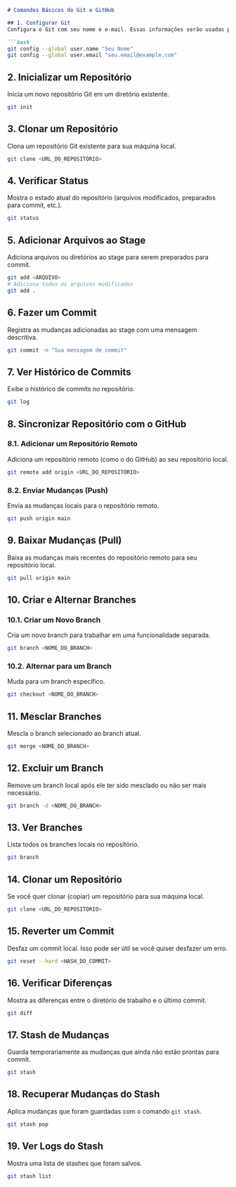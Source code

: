 
```markdown
# Comandos Básicos do Git e GitHub

## 1. Configurar Git
Configura o Git com seu nome e e-mail. Essas informações serão usadas para identificar as suas contribuições.

```bash
git config --global user.name "Seu Nome"
git config --global user.email "seu.email@example.com"
```

## 2. Inicializar um Repositório
Inicia um novo repositório Git em um diretório existente.

```bash
git init
```

## 3. Clonar um Repositório
Clona um repositório Git existente para sua máquina local.

```bash
git clone <URL_DO_REPOSITÓRIO>
```

## 4. Verificar Status
Mostra o estado atual do repositório (arquivos modificados, preparados para commit, etc.).

```bash
git status
```

## 5. Adicionar Arquivos ao Stage
Adiciona arquivos ou diretórios ao stage para serem preparados para commit.

```bash
git add <ARQUIVO>
# Adiciona todos os arquivos modificados
git add .
```

## 6. Fazer um Commit
Registra as mudanças adicionadas ao stage com uma mensagem descritiva.

```bash
git commit -m "Sua mensagem de commit"
```

## 7. Ver Histórico de Commits
Exibe o histórico de commits no repositório.

```bash
git log
```

## 8. Sincronizar Repositório com o GitHub

### 8.1. Adicionar um Repositório Remoto
Adiciona um repositório remoto (como o do GitHub) ao seu repositório local.

```bash
git remote add origin <URL_DO_REPOSITÓRIO>
```

### 8.2. Enviar Mudanças (Push)
Envia as mudanças locais para o repositório remoto.

```bash
git push origin main
```

## 9. Baixar Mudanças (Pull)
Baixa as mudanças mais recentes do repositório remoto para seu repositório local.

```bash
git pull origin main
```

## 10. Criar e Alternar Branches

### 10.1. Criar um Novo Branch
Cria um novo branch para trabalhar em uma funcionalidade separada.

```bash
git branch <NOME_DO_BRANCH>
```

### 10.2. Alternar para um Branch
Muda para um branch específico.

```bash
git checkout <NOME_DO_BRANCH>
```

## 11. Mesclar Branches
Mescla o branch selecionado ao branch atual.

```bash
git merge <NOME_DO_BRANCH>
```

## 12. Excluir um Branch
Remove um branch local após ele ter sido mesclado ou não ser mais necessário.

```bash
git branch -d <NOME_DO_BRANCH>
```

## 13. Ver Branches
Lista todos os branches locais no repositório.

```bash
git branch
```

## 14. Clonar um Repositório
Se você quer clonar (copiar) um repositório para sua máquina local.

```bash
git clone <URL_DO_REPOSITÓRIO>
```

## 15. Reverter um Commit
Desfaz um commit local. Isso pode ser útil se você quiser desfazer um erro.

```bash
git reset --hard <HASH_DO_COMMIT>
```

## 16. Verificar Diferenças
Mostra as diferenças entre o diretório de trabalho e o último commit.

```bash
git diff
```

## 17. Stash de Mudanças
Guarda temporariamente as mudanças que ainda não estão prontas para commit.

```bash
git stash
```

## 18. Recuperar Mudanças do Stash
Aplica mudanças que foram guardadas com o comando `git stash`.

```bash
git stash pop
```

## 19. Ver Logs do Stash
Mostra uma lista de stashes que foram salvos.

```bash
git stash list
```
